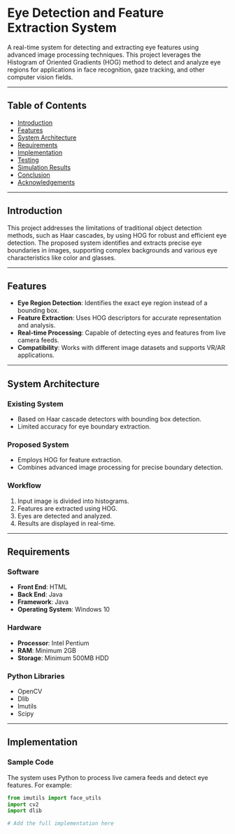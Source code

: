 # Eye Detection and Feature Extraction System

A real-time system for detecting and extracting eye features using advanced image processing techniques. This project leverages the Histogram of Oriented Gradients (HOG) method to detect and analyze eye regions for applications in face recognition, gaze tracking, and other computer vision fields.

---

## Table of Contents

- [Introduction](#introduction)
- [Features](#features)
- [System Architecture](#system-architecture)
- [Requirements](#requirements)
- [Implementation](#implementation)
- [Testing](#testing)
- [Simulation Results](#simulation-results)
- [Conclusion](#conclusion)
- [Acknowledgements](#acknowledgements)

---

## Introduction

This project addresses the limitations of traditional object detection methods, such as Haar cascades, by using HOG for robust and efficient eye detection. The proposed system identifies and extracts precise eye boundaries in images, supporting complex backgrounds and various eye characteristics like color and glasses.

---

## Features

- **Eye Region Detection**: Identifies the exact eye region instead of a bounding box.
- **Feature Extraction**: Uses HOG descriptors for accurate representation and analysis.
- **Real-time Processing**: Capable of detecting eyes and features from live camera feeds.
- **Compatibility**: Works with different image datasets and supports VR/AR applications.

---

## System Architecture

### Existing System
- Based on Haar cascade detectors with bounding box detection.
- Limited accuracy for eye boundary extraction.

### Proposed System
- Employs HOG for feature extraction.
- Combines advanced image processing for precise boundary detection.

### Workflow
1. Input image is divided into histograms.
2. Features are extracted using HOG.
3. Eyes are detected and analyzed.
4. Results are displayed in real-time.

---

## Requirements

### Software
- **Front End**: HTML
- **Back End**: Java
- **Framework**: Java
- **Operating System**: Windows 10

### Hardware
- **Processor**: Intel Pentium
- **RAM**: Minimum 2GB
- **Storage**: Minimum 500MB HDD

### Python Libraries
- OpenCV
- Dlib
- Imutils
- Scipy

---

## Implementation

### Sample Code
The system uses Python to process live camera feeds and detect eye features. For example:
```python
from imutils import face_utils
import cv2
import dlib

# Add the full implementation here
